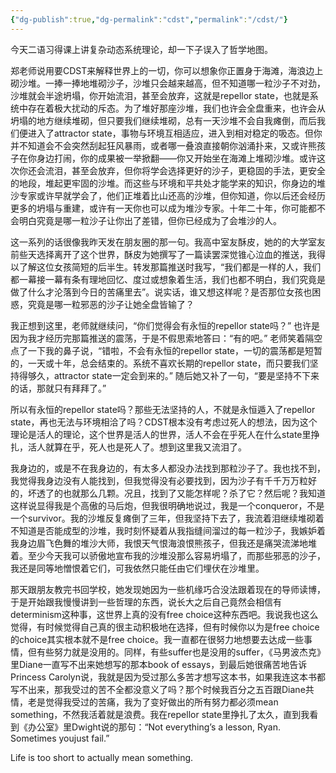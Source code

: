 ```yaml
---
{"dg-publish":true,"dg-permalink":"cdst","permalink":"/cdst/"}
---
```



今天二语习得课上讲复杂动态系统理论，却一下子误入了哲学地图。

郑老师说用要CDST来解释世界上的一切，你可以想象你正置身于海滩，海浪边上砌沙堆。一捧一捧地堆砌沙子，沙堆只会越来越高，但不知道哪一粒沙子不对劲，沙堆就会半途坍塌，你开始流泪，甚至会放弃，这就是repellor state，也就是系统中存在着极大扰动的斥态。为了堆好那座沙堆，我们也许会全盘重来，也许会从坍塌的地方继续堆砌，但只要我们继续堆砌，总有一天沙堆不会自我瘫倒，而后我们便进入了attractor state，事物与环境互相适应，进入到相对稳定的吸态。但你并不知道会不会突然刮起狂风暴雨，或者哪一叠浪直接朝你汹涌扑来，又或许熊孩子在你身边打闹，你的成果被一举掀翻——你又开始坐在海滩上堆砌沙堆。或许这次你还会流泪，甚至会放弃，但你将学会选择更好的沙子，更稳固的手法，更安全的地段，堆起更牢固的沙堆。而这些与环境和平共处才能学来的知识，你身边的堆沙专家或许早就学会了，他们正堆着比山还高的沙堆，但你知道，你以后还会经历更多的坍塌与重建，或许有一天你也可以成为堆沙专家。十年二十年，你可能都不会明白究竟是哪一粒沙子让你出了差错，但你已经成为了会堆沙的人。

这一系列的话很像我昨天发在朋友圈的那一句。我高中室友酥皮，她的的大学室友前些天选择离开了这个世界，酥皮为她撰写了一篇读罢深觉锥心泣血的推送，我得以了解这位女孩简短的后半生。转发那篇推送时我写，“我们都是一样的人，我们都一幕接一幕有条有理地回忆、度过或想象着生活，我们也都不明白，我们究竟是做了什么才沦落到今日的苦痛里去”。说实话，谁又想这样呢？是否那位女孩也困惑，究竟是哪一粒邪恶的沙子让她全盘皆输了？

我正想到这里，老师就继续问，“你们觉得会有永恒的repellor state吗？” 也许是因为我才经历完那篇推送的震荡，于是不假思索地答曰：“有的吧。” 老师笑着隔空点了一下我的鼻子说，“错啦，不会有永恒的repellor state，一切的震荡都是短暂的，一天或十年，总会结束的。系统不喜欢长期的repellor state，而只要我们坚持得够久，attractor state一定会到来的。” 随后她又补了一句，“要是坚持不下来的话，那就只有拜拜了。”

所以有永恒的repellor state吗？那些无法坚持的人，不就是永恒遁入了repellor state，再也无法与环境相洽了吗？CDST根本没有考虑过死人的想法，因为这个理论是活人的理论，这个世界是活人的世界，活人不会在乎死人在什么state里挣扎，活人就算在乎，死人也是死人了。想到这里我又流泪了。

我身边的，或是不在我身边的，有太多人都没办法找到那粒沙子了。我也找不到，我觉得我身边没有人能找到，但我觉得没有必要找到，因为沙子有千千万万粒好的，坏透了的也就那么几颗。况且，找到了又能怎样呢？杀了它？然后呢？我知道这样说显得我是个高傲的马后炮，但我很明确地说过，我是一个conqueror，不是一个survivor。我的沙堆反复瘫倒了三年，但我坚持下去了，我流着泪继续堆砌着不知道是否能成型的沙堆，我时刻怀疑着从我指缝间溜过的每一粒沙子，我嫉妒着我身边眉飞色舞的堆沙大师，我恨天气恨海浪恨熊孩子，但我还是痛哭流涕地堆着。至少今天我可以骄傲地宣布我的沙堆没那么容易坍塌了，而那些邪恶的沙子，我还是同等地憎恨着它们，可我依然只能任由它们埋伏在沙堆里。

那天跟朋友教完书回学校，她发现她因为一些机缘巧合没法跟着现在的导师读博，于是开始跟我慢慢讲到一些哲理的东西，说长大之后自己竟然会相信有determinism这种事，这世界上真的没有free choice这种东西吧。我说我也这么觉得，有时候觉得自己真的很主动积极地在选择，但有时候你以为是free choice的choice其实根本就不是free choice。我一直都在很努力地想要去达成一些事情，但有些努力就是没用的。同样，有些suffer也是没用的suffer，《马男波杰克》里Diane一直写不出来她想写的那本book of essays，到最后她很痛苦地告诉Princess Carolyn说，我就是因为受过那么多苦才想写这本书，如果我连这本书都写不出来，那我受过的苦不全都没意义了吗？那个时候我百分之五百跟Diane共情，老是觉得我受过的苦痛，我为了变好做出的所有努力都必须mean something，不然我活着就是浪费。我在repellor state里挣扎了太久，直到我看到《办公室》里Dwight说的那句：“Not everything’s a lesson, Ryan. Sometimes youjust fail.”

Life is too short to actually mean something.